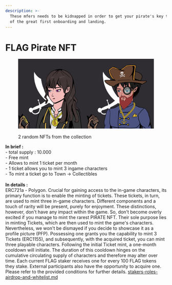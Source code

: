 ```yaml
---
description: >-
  These mfers needs to be kidnapped in order to get your pirate's key to be part
  of the great first onboarding and landing.
---
```


# FLAG Pirate NFT

<figure><img src="../../.gitbook/assets/2 nft pirate.png" alt=""><figcaption><p>2 random NFTs from the collection</p></figcaption></figure>

**In brief :** \
\- total supply : 10.000\
\- Free mint\
\- Allows to mint 1 ticket per month\
\- 1 ticket allows you to mint 3 ingame characters\
\- To mint a ticket go to Town -> Collectibles\
\
**In details :** \
ERC721a - Polygon. Crucial for gaining access to the in-game characters, its primary function is to enable the minting of tickets. These tickets, in turn, are used to mint three in-game characters. Different components and a touch of rarity will be present, purely for enjoyment. These distinctions, however, don't have any impact within the game. So, don't become overly excited if you manage to mint the rarest PIRATE NFT. Their sole purpose lies in minting Tickets, which are then used to mint the game's characters. Nevertheless, we won't be dismayed if you decide to showcase it as a profile picture (PFP). Possessing one grants you the capability to mint 3 Tickets (ERC1155), and subsequently, with the acquired ticket, you can mint three playable characters. Following the initial Ticket mint, a one-month cooldown will initiate. The duration of this cooldown hinges on the cumulative circulating supply of characters and therefore may alter over time. Each current FLAG staker receives one for every 100 FLAG tokens they stake. External participants also have the opportunity to acquire one. Please refer to the provided conditions for further details. [stakers-roles-airdrop-and-whitelist.md](../stakers-roles-airdrop-and-whitelist.md "mention")
